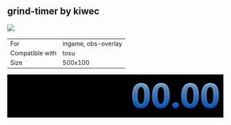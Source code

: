 ## grind-timer by kiwec

<a href="https://osuck.link/redirect/https://files.osuck.link/tosu/grind-timer by kiwec v1.2.zip" target="_blank"><img height="35" src="https://img.shields.io/badge/Download_PP_Counter-67A564?style=for-the-badge&logo=cloud&logoColor=white" /></a>  

|||
| ------------- | ------------- |
| For | ingame, obs-overlay |
| Compatible with | tosu |
| Size |  500x100 |


<img src="/.github/images/grind-timer by kiwec.png" /> 
